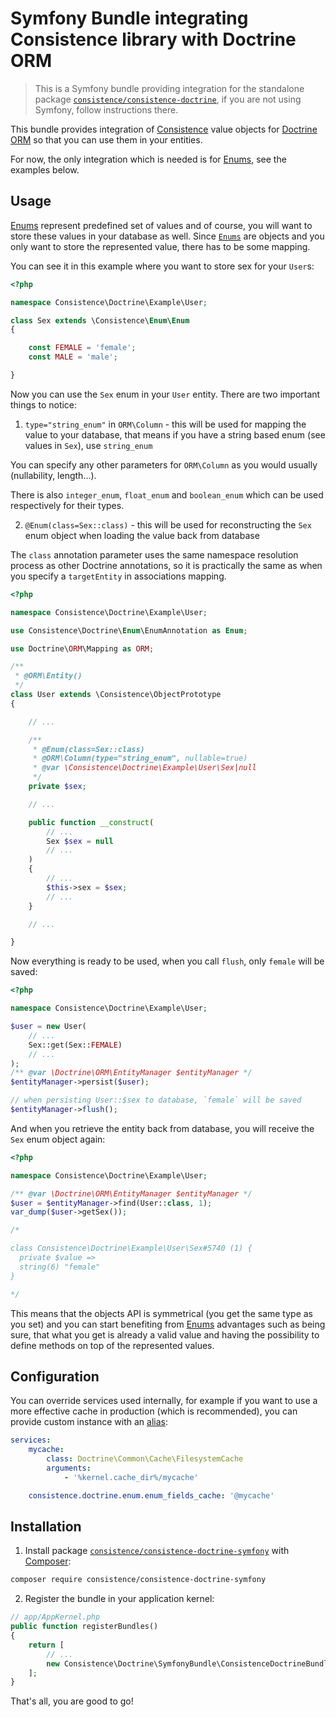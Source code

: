 Symfony Bundle integrating Consistence library with Doctrine ORM
================================================================

> This is a Symfony bundle providing integration for the standalone package
[`consistence/consistence-doctrine`](https://github.com/consistence/consistence-doctrine),
if you are not using Symfony, follow instructions there.

This bundle provides integration of [Consistence](https://github.com/consistence/consistence) value objects for [Doctrine ORM](http://docs.doctrine-project.org/projects/doctrine-orm/en/latest/) so that you can use them in your entities.

For now, the only integration which is needed is for [Enums](https://github.com/consistence/consistence/blob/master/docs/Enum/enums.md), see the examples below.

Usage
-----

[Enums](https://github.com/consistence/consistence/blob/master/docs/Enum/enums.md) represent predefined set of values and of course, you will want to store these values in your database as well. Since [`Enums`](https://github.com/consistence/consistence/blob/master/src/Enum/Enum.php) are objects and you only want to store the represented value, there has to be some mapping.

You can see it in this example where you want to store sex for your `User`s:

```php
<?php

namespace Consistence\Doctrine\Example\User;

class Sex extends \Consistence\Enum\Enum
{

	const FEMALE = 'female';
	const MALE = 'male';

}
```

Now you can use the `Sex` enum in your `User` entity. There are two important things to notice:

1) `type="string_enum"` in `ORM\Column` - this will be used for mapping the value to your database, that means if you have a string based enum (see values in `Sex`), use `string_enum`

You can specify any other parameters for `ORM\Column` as you would usually (nullability, length...).

There is also `integer_enum`, `float_enum` and `boolean_enum` which can be used respectively for their types.

2) `@Enum(class=Sex::class)` - this will be used for reconstructing the `Sex`
 enum object when loading the value back from database

The `class` annotation parameter uses the same namespace resolution process as other Doctrine annotations, so it is practically the same as when you specify a `targetEntity` in associations mapping.

```php
<?php

namespace Consistence\Doctrine\Example\User;

use Consistence\Doctrine\Enum\EnumAnnotation as Enum;

use Doctrine\ORM\Mapping as ORM;

/**
 * @ORM\Entity()
 */
class User extends \Consistence\ObjectPrototype
{

	// ...

	/**
	 * @Enum(class=Sex::class)
	 * @ORM\Column(type="string_enum", nullable=true)
	 * @var \Consistence\Doctrine\Example\User\Sex|null
	 */
	private $sex;

	// ...

	public function __construct(
		// ...
		Sex $sex = null
		// ...
	)
	{
		// ...
		$this->sex = $sex;
		// ...
	}

	// ...

}
```

Now everything is ready to be used, when you call `flush`, only `female` will be saved:

```php
<?php

namespace Consistence\Doctrine\Example\User;

$user = new User(
	// ...
	Sex::get(Sex::FEMALE)
	// ...
);
/** @var \Doctrine\ORM\EntityManager $entityManager */
$entityManager->persist($user);

// when persisting User::$sex to database, `female` will be saved
$entityManager->flush();
```

And when you retrieve the entity back from database, you will receive the `Sex` enum object again:

```php
<?php

namespace Consistence\Doctrine\Example\User;

/** @var \Doctrine\ORM\EntityManager $entityManager */
$user = $entityManager->find(User::class, 1);
var_dump($user->getSex());

/*

class Consistence\Doctrine\Example\User\Sex#5740 (1) {
  private $value =>
  string(6) "female"
}

*/
```

This means that the objects API is symmetrical (you get the same type as you set) and you can start benefiting from [Enums](https://github.com/consistence/consistence/blob/master/docs/Enum/enums.md) advantages such as being sure, that what you get is already a valid value and having the possibility to define methods on top of the represented values.

Configuration
-------------

You can override services used internally, for example if you want to use a more effective cache in production (which is recommended), you can provide custom instance with an [alias](http://symfony.com/doc/current/components/dependency_injection/advanced.html#aliasing):

```yaml
services:
    mycache:
        class: Doctrine\Common\Cache\FilesystemCache
        arguments:
            - '%kernel.cache_dir%/mycache'

    consistence.doctrine.enum.enum_fields_cache: '@mycache'
```

Installation
------------

1) Install package [`consistence/consistence-doctrine-symfony`](https://packagist.org/packages/consistence/consistence-doctrine-symfony) with [Composer](https://getcomposer.org/):

```bash
composer require consistence/consistence-doctrine-symfony
```

2) Register the bundle in your application kernel:

```php
// app/AppKernel.php
public function registerBundles()
{
	return [
		// ...
		new Consistence\Doctrine\SymfonyBundle\ConsistenceDoctrineBundle(),
	];
}
```

That's all, you are good to go!
